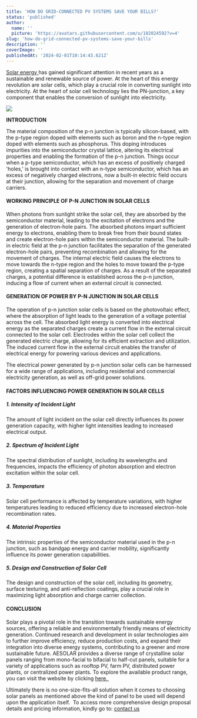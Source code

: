 ```yaml
---
title: 'HOW DO GRID-CONNECTED PV SYSTEMS SAVE YOUR BILLS?'
status: 'published'
author:
  name: ''
  picture: 'https://avatars.githubusercontent.com/u/102024592?v=4'
slug: 'how-do-grid-connected-pv-systems-save-your-bills'
description: ''
coverImage: ''
publishedAt: '2024-02-01T10:14:43.621Z'
---
```


[Solar energy ](https://ae-solar.com/)has gained significant attention in recent years as a sustainable and renewable source of power. At the heart of this energy revolution are solar cells, which play a crucial role in converting sunlight into electricity. At the heart of solar cell technology lies the PN-junction, a key component that enables the conversion of sunlight into electricity.

![](https://ae-solar.com/wp-content/uploads/2024/01/%E5%BE%AE%E4%BF%A1%E5%9B%BE%E7%89%87_20231229141722-scaled.jpg)

**INTRODUCTION**

The material composition of the p-n junction is typically silicon-based, with the p-type region doped with elements such as boron and the n-type region doped with elements such as phosphorus. This doping introduces impurities into the semiconductor crystal lattice, altering its electrical properties and enabling the formation of the p-n junction. Things occur when a p-type semiconductor, which has an excess of positively charged 'holes,' is brought into contact with an n-type semiconductor, which has an excess of negatively charged electrons, now a built-in electric field occurs at their junction, allowing for the separation and movement of charge carriers.

#### **WORKING PRINCIPLE OF P-N JUNCTION IN SOLAR CELLS**

When photons from sunlight strike the solar cell, they are absorbed by the semiconductor material, leading to the excitation of electrons and the generation of electron-hole pairs. The absorbed photons impart sufficient energy to electrons, enabling them to break free from their bound states and create electron-hole pairs within the semiconductor material. The built-in electric field at the p-n junction facilitates the separation of the generated electron-hole pairs, preventing recombination and allowing for the movement of charges. The internal electric field causes the electrons to move towards the n-type region and the holes to move toward the p-type region, creating a spatial separation of charges. As a result of the separated charges, a potential difference is established across the p-n junction, inducing a flow of current when an external circuit is connected.

#### **GENERATION OF POWER BY P-N JUNCTION IN SOLAR CELLS**

The operation of p-n junction solar cells is based on the photovoltaic effect, where the absorption of light leads to the generation of a voltage potential across the cell. The absorbed light energy is converted into electrical energy as the separated charges create a current flow in the external circuit connected to the solar cell. Electrodes within the solar cell collect the generated electric charge, allowing for its efficient extraction and utilization. The induced current flow in the external circuit enables the transfer of electrical energy for powering various devices and applications.

The electrical power generated by p-n junction solar cells can be harnessed for a wide range of applications, including residential and commercial electricity generation, as well as off-grid power solutions.

#### **FACTORS INFLUENCING POWER GENERATION IN SOLAR CELLS**

##### **1. Intensity of Incident Light**

The amount of light incident on the solar cell directly influences its power generation capacity, with higher light intensities leading to increased electrical output.

##### **2. Spectrum of Incident Light**

The spectral distribution of sunlight, including its wavelengths and frequencies, impacts the efficiency of photon absorption and electron excitation within the solar cell.

##### **3. Temperature**

Solar cell performance is affected by temperature variations, with higher temperatures leading to reduced efficiency due to increased electron-hole recombination rates.

##### **4. Material Properties**

The intrinsic properties of the semiconductor material used in the p-n junction, such as bandgap energy and carrier mobility, significantly influence its power generation capabilities.

##### **5. Design and Construction of Solar Cell**

The design and construction of the solar cell, including its geometry, surface texturing, and anti-reflection coatings, play a crucial role in maximizing light absorption and charge carrier collection.

#### **CONCLUSION**

Solar plays a pivotal role in the transition towards sustainable energy sources, offering a reliable and environmentally friendly means of electricity generation. Continued research and development in solar technologies aim to further improve efficiency, reduce production costs, and expand their integration into diverse energy systems, contributing to a greener and more sustainable future. AESOLAR provides a diverse range of crystalline solar panels ranging from mono-facial to bifacial to half-cut panels, suitable for a variety of applications such as rooftop PV, farm PV, distributed power plants, or centralized power plants. To explore the available product range, you can visit the website by clicking [here. ](https://ae-solar.com/products-list/)

Ultimately there is no one-size-fits-all solution when it comes to choosing solar panels as mentioned above the kind of panel to be used will depend upon the application itself.  To access more comprehensive design proposal details and pricing information, kindly go to: [contact us](/consult)

  